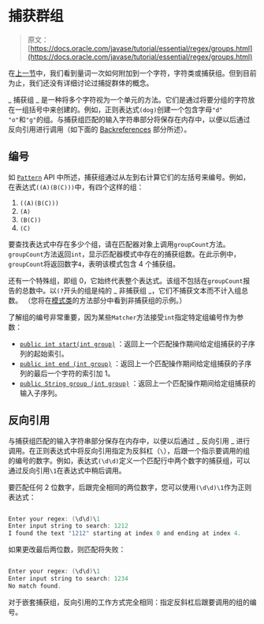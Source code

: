 # 捕获群组

> 原文： [https://docs.oracle.com/javase/tutorial/essential/regex/groups.html](https://docs.oracle.com/javase/tutorial/essential/regex/groups.html)

在[上一节](quant.html)中，我们看到量词一次如何附加到一个字符，字符类或捕获组。但到目前为止，我们还没有详细讨论过捕捉群体的概念。

_ 捕获组 _ 是一种将多个字符视为一个单元的方法。它们是通过将要分组的字符放在一组括号中来创建的。例如，正则表达式`(dog)`创建一个包含字母`"d" "o"`和`"g"`的组。与捕获组匹配的输入字符串部分将保存在内存中，以便以后通过反向引用进行调用（如下面的 [Backreferences](#backref) 部分所述）。

## 编号

如 [`Pattern`](https://docs.oracle.com/javase/8/docs/api/java/util/regex/Pattern.html) API 中所述，捕获组通过从左到右计算它们的左括号来编号。例如，在表达式`((A)(B(C)))`中，有四个这样的组：

1.  `((A)(B(C)))`
2.  `(A)`
3.  `(B(C))`
4.  `(C)`

要查找表达式中存在多少个组，请在匹配器对象上调用`groupCount`方法。 `groupCount`方法返回`int`，显示匹配器模式中存在的捕获组数。在此示例中，`groupCount`将返回数字`4`，表明该模式包含 4 个捕获组。

还有一个特殊组，即组 0，它始终代表整个表达式。该组不包括在`groupCount`报告的总数中。以`(?`开头的组是纯的 _ 非捕获组 _，它们不捕获文本而不计入组总数。 （您将在[模式类](pattern.html)的方法部分中看到非捕获组的示例。）

了解组的编号非常重要，因为某些`Matcher`方法接受`int`指定特定组编号作为参数：

*   [`public int start(int group)`](https://docs.oracle.com/javase/8/docs/api/java/util/regex/Matcher.html#start-int-) ：返回上一个匹配操作期间给定组捕获的子序列的起始索引。
*   [`public int end (int group)`](https://docs.oracle.com/javase/8/docs/api/java/util/regex/Matcher.html#end-int-) ：返回上一个匹配操作期间给定组捕获的子序列的最后一个字符的索引加 1。
*   [`public String group (int group)`](https://docs.oracle.com/javase/8/docs/api/java/util/regex/Matcher.html#group-int-) ：返回上一个匹配操作期间给定组捕获的输入子序列。

## 反向引用

与捕获组匹配的输入字符串部分保存在内存中，以便以后通过 _ 反向引用 _ 进行调用。在正则表达式中将反向引用指定为反斜杠（`\`），后跟一个指示要调用的组的编号的数字。例如，表达式`(\d\d)`定义一个匹配行中两个数字的捕获组，可以通过反向引用`\1`在表达式中稍后调用。

要匹配任何 2 位数字，后跟完全相同的两位数字，您可以使用`(\d\d)\1`作为正则表达式：

```java

Enter your regex: (\d\d)\1
Enter input string to search: 1212
I found the text "1212" starting at index 0 and ending at index 4.

```

如果更改最后两位数，则匹配将失败：

```java

Enter your regex: (\d\d)\1
Enter input string to search: 1234
No match found.

```

对于嵌套捕获组，反向引用的工作方式完全相同：指定反斜杠后跟要调用的组的编号。